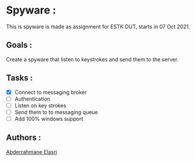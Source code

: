 # Spyware :

This is spyware is made as assignment for ESTK DUT, starts in 07 Oct 2021.

## Goals :

Create a spyware that listen to keystrokes and send them to the server.

## Tasks :

- [x] Connect to messaging broker
- [ ] Authentication
- [ ] Listen on key strokes
- [ ] Send them to to messaging queue
- [ ] Add 100% windows support

## Authors :

[Abderrahmane Elasri](https://github.com/Abderrahman-byte)
